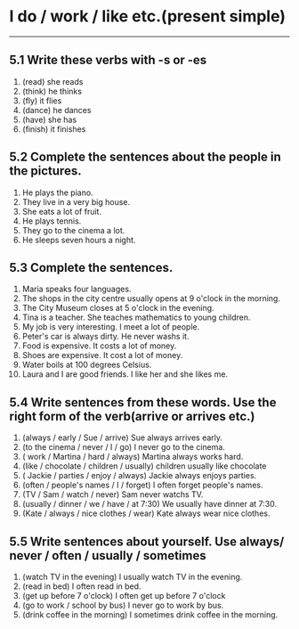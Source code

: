 # I do / work / like etc.(present simple)
---
## 5.1 Write these verbs with -s or -es
1. (read) she reads
2. (think) he thinks
3. (fly) it flies
4. (dance) he dances
5. (have) she has
6. (finish) it finishes

## 5.2 Complete the sentences about the people in the pictures.
1. He plays the piano.
2. They live in a very big house.
3. She eats a lot of fruit.
4. He plays tennis.
5. They go to the cinema a lot.
6. He sleeps seven hours a night.

## 5.3 Complete  the sentences.
1. Maria speaks four languages.
2. The shops in the city centre usually opens at 9 o'clock in the morning.
3. The City Museum closes at 5 o'clock in the evening.
4. Tina is a teacher. She teaches mathematics to young children.
5. My job is very interesting. I meet a lot of people.
6. Peter's car is always dirty. He never washs it.
7. Food is expensive. It costs a lot of money.
8. Shoes are expensive. It cost a lot of money.
9. Water boils at 100 degrees Celsius.
10. Laura and I are good friends. I like her and she likes me.

## 5.4 Write sentences from these words. Use the right  form of the verb(arrive or arrives etc.)
1. (always / early / Sue / arrive) Sue always arrives early.
2. (to the cinema / never / I / go) I never go to the cinema.
3. ( work / Martina / hard / always) Martina always works hard.
4. (like / chocolate / children / usually) children usually like chocolate
5. ( Jackie / parties / enjoy / always) Jackie always enjoys parties.
6. (often / people's names / I / forget) I often forget people's names.
7. (TV / Sam / watch / never) Sam never watchs TV.
8. (usually / dinner / we / have / at 7:30) We usually have dinner at 7:30.
9. (Kate / always / nice clothes / wear) Kate always wear nice clothes.

## 5.5 Write sentences about yourself. Use always/ never / often / usually / sometimes
1. (watch TV in the evening) I usually watch TV in the evening.
2. (read in bed) I often read in bed.
3. (get up before 7 o'clock) I often get up before 7 o'clock
4. (go to work / school by bus) I never go to work by bus.
5. (drink coffee in the morning) I sometimes drink coffee in the morning.
